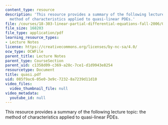 ```yaml
---
content_type: resource
description: 'This resource provides a summary of the following lecture topic: the
  method of characteristics applied to quasi-linear PDEs.'
file: /courses/18-303-linear-partial-differential-equations-fall-2006/085f9ac605e03e9c72328a7239d11d10_quasi.pdf
file_size: 168203
file_type: application/pdf
learning_resource_types:
- Lecture Notes
license: https://creativecommons.org/licenses/by-nc-sa/4.0/
ocw_type: OCWFile
parent_title: Lecture Notes
parent_type: CourseSection
parent_uid: c1358d09-c369-a28c-7ce1-d1d9943e8254
resourcetype: Document
title: quasi.pdf
uid: 085f9ac6-05e0-3e9c-7232-8a7239d11d10
video_files:
  video_thumbnail_file: null
video_metadata:
  youtube_id: null
---
```

This resource provides a summary of the following lecture topic: the method of characteristics applied to quasi-linear PDEs.
